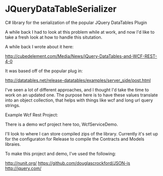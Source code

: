 JQueryDataTableSerializer
=========================

C# library for the serialization of the popular JQuery DataTables Plugin

A while back I had to look at this problem while at work, and now I'd like to take a fresh look at how to handle this situtation. 

A while back I wrote about it here:

http://cubedelement.com/Media/News/jQuery-DataTables-and-WCF-REST-4-0

It was based off of the popular plug in:

http://datatables.net/release-datatables/examples/server_side/post.html

I've seen a lot of different approaches, and I thought I'd take the time to work on an updated one. The purpose here is to have these values translate into an object collection, that helps with things like wcf and long url query strings.


Example Wcf Rest Project:

There is a demo wcf project here too, WcfServiceDemo.

I'll look to where I can store compiled zips of the library. Currently it's set up for the configuraton for Release to compile the Contracts and Models libraies.

To make this project and demo, I've used the following:

http://nunit.org/
https://github.com/douglascrockford/JSON-js
http://jquery.com/
